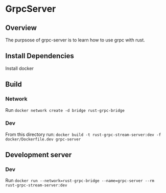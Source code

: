 # GrpcServer

## Overview
The purpsose of grpc-server is to learn how to use grpc with rust. 

## Install Dependencies
Install docker

## Build
### Network 
Run `docker network create -d bridge rust-grpc-bridge`

### Dev
From this directory run: `docker build -t rust-grpc-stream-server:dev -f docker/Dockerfile.dev grpc-server`

## Development server
### Dev
Run `docker run --network=rust-grpc-bridge --name=grpc-server --rm rust-grpc-stream-server:dev`